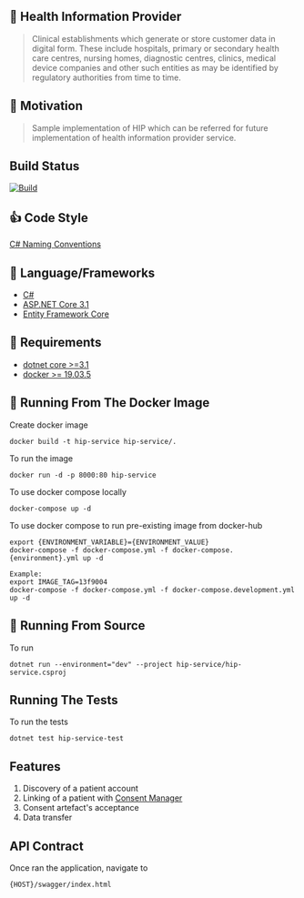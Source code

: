 ## :hospital: Health Information Provider

> Clinical establishments which generate or store customer data in
> digital form. These include hospitals, primary or secondary health
> care centres, nursing homes, diagnostic centres, clinics, medical
> device companies and other such entities as may be identified by
> regulatory authorities from time to time.

## :muscle: Motivation

> Sample implementation of HIP which can be referred for future
> implementation of health information provider service.

## Build Status

[![Build](https://github.com/ProjectEKA/hip-service/workflows/master/badge.svg)](https://github.com/ProjectEKA/hip-service/actions)

## :+1: Code Style

[C# Naming Conventions](https://github.com/ktaranov/naming-convention/blob/master/C%23%20Coding%20Standards%20and%20Naming%20Conventions.md)

## :tada: Language/Frameworks

-   [C#](https://docs.microsoft.com/en-us/dotnet/csharp/language-reference/)
-   [ASP.NET Core 3.1](https://docs.microsoft.com/en-us/aspnet/core/?view=aspnetcore-3.1)
-   [Entity Framework Core](https://docs.microsoft.com/en-us/ef/core/)

## :checkered_flag: Requirements

-   [dotnet core >=3.1](https://dotnet.microsoft.com/download)
-   [docker >= 19.03.5](https://www.docker.com/)

## :whale: Running From The Docker Image

Create docker image

```
docker build -t hip-service hip-service/.
```

To run the image

```
docker run -d -p 8000:80 hip-service
```

To use docker compose locally

```
docker-compose up -d
```

To use docker compose to run pre-existing image from docker-hub

```
export {ENVIRONMENT_VARIABLE}={ENVIRONMENT_VALUE}
docker-compose -f docker-compose.yml -f docker-compose.{environment}.yml up -d

Example:
export IMAGE_TAG=13f9004
docker-compose -f docker-compose.yml -f docker-compose.development.yml up -d
```

## :rocket: Running From Source
To run 

```
dotnet run --environment="dev" --project hip-service/hip-service.csproj
```

## Running The Tests

To run the tests 
```
dotnet test hip-service-test
```

## Features

1.  Discovery of a patient account
2.  Linking of a patient with [Consent Manager](https://github.com/ProjectEKA/hdaf)
3.  Consent artefact's acceptance
4.  Data transfer

## API Contract

Once ran the application, navigate to

```alpha
{HOST}/swagger/index.html
```